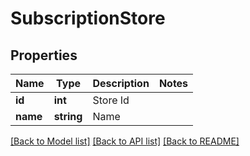# SubscriptionStore

## Properties
Name | Type | Description | Notes
------------ | ------------- | ------------- | -------------
**id** | **int** | Store Id | 
**name** | **string** | Name | 

[[Back to Model list]](../README.md#documentation-for-models) [[Back to API list]](../README.md#documentation-for-api-endpoints) [[Back to README]](../README.md)



